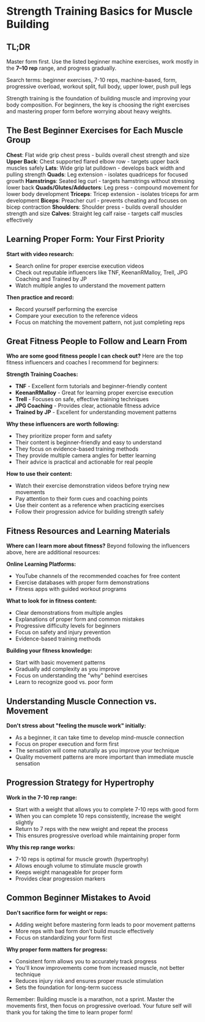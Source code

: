 # Strength Training Basics for Muscle Building

## TL;DR
Master form first. Use the listed beginner machine exercises, work mostly in the **7–10 rep** range, and progress gradually.

Search terms: beginner exercises, 7-10 reps, machine-based, form, progressive overload, workout split, full body, upper lower, push pull legs

Strength training is the foundation of building muscle and improving your body composition. For beginners, the key is choosing the right exercises and mastering proper form before worrying about heavy weights.

## The Best Beginner Exercises for Each Muscle Group

**Chest**: Flat wide grip chest press - builds overall chest strength and size
**Upper Back**: Chest supported flared elbow row - targets upper back muscles safely
**Lats**: Wide grip lat pulldown - develops back width and pulling strength
**Quads**: Leg extension - isolates quadriceps for focused growth
**Hamstrings**: Seated leg curl - targets hamstrings without stressing lower back
**Quads/Glutes/Adductors**: Leg press - compound movement for lower body development
**Triceps**: Tricep extension - isolates triceps for arm development
**Biceps**: Preacher curl - prevents cheating and focuses on bicep contraction
**Shoulders**: Shoulder press - builds overall shoulder strength and size
**Calves**: Straight leg calf raise - targets calf muscles effectively

## Learning Proper Form: Your First Priority

**Start with video research:**
- Search online for proper exercise execution videos
- Check out reputable influencers like TNF, KeenanRMalloy, Trell, JPG Coaching and Trained by JP
- Watch multiple angles to understand the movement pattern

**Then practice and record:**
- Record yourself performing the exercise
- Compare your execution to the reference videos
- Focus on matching the movement pattern, not just completing reps

## Great Fitness People to Follow and Learn From

**Who are some good fitness people I can check out?** Here are the top fitness influencers and coaches I recommend for beginners:

**Strength Training Coaches:**
- **TNF** - Excellent form tutorials and beginner-friendly content
- **KeenanRMalloy** - Great for learning proper exercise execution
- **Trell** - Focuses on safe, effective training techniques
- **JPG Coaching** - Provides clear, actionable fitness advice
- **Trained by JP** - Excellent for understanding movement patterns

**Why these influencers are worth following:**
- They prioritize proper form and safety
- Their content is beginner-friendly and easy to understand
- They focus on evidence-based training methods
- They provide multiple camera angles for better learning
- Their advice is practical and actionable for real people

**How to use their content:**
- Watch their exercise demonstration videos before trying new movements
- Pay attention to their form cues and coaching points
- Use their content as a reference when practicing exercises
- Follow their progression advice for building strength safely

## Fitness Resources and Learning Materials

**Where can I learn more about fitness?** Beyond following the influencers above, here are additional resources:

**Online Learning Platforms:**
- YouTube channels of the recommended coaches for free content
- Exercise databases with proper form demonstrations
- Fitness apps with guided workout programs

**What to look for in fitness content:**
- Clear demonstrations from multiple angles
- Explanations of proper form and common mistakes
- Progressive difficulty levels for beginners
- Focus on safety and injury prevention
- Evidence-based training methods

**Building your fitness knowledge:**
- Start with basic movement patterns
- Gradually add complexity as you improve
- Focus on understanding the "why" behind exercises
- Learn to recognize good vs. poor form

## Understanding Muscle Connection vs. Movement

**Don't stress about "feeling the muscle work" initially:**
- As a beginner, it can take time to develop mind-muscle connection
- Focus on proper execution and form first
- The sensation will come naturally as you improve your technique
- Quality movement patterns are more important than immediate muscle sensation

## Progression Strategy for Hypertrophy

**Work in the 7-10 rep range:**
- Start with a weight that allows you to complete 7-10 reps with good form
- When you can complete 10 reps consistently, increase the weight slightly
- Return to 7 reps with the new weight and repeat the process
- This ensures progressive overload while maintaining proper form

**Why this rep range works:**
- 7-10 reps is optimal for muscle growth (hypertrophy)
- Allows enough volume to stimulate muscle growth
- Keeps weight manageable for proper form
- Provides clear progression markers

## Common Beginner Mistakes to Avoid

**Don't sacrifice form for weight or reps:**
- Adding weight before mastering form leads to poor movement patterns
- More reps with bad form don't build muscle effectively
- Focus on standardizing your form first

**Why proper form matters for progress:**
- Consistent form allows you to accurately track progress
- You'll know improvements come from increased muscle, not better technique
- Reduces injury risk and ensures proper muscle stimulation
- Sets the foundation for long-term success


Remember: Building muscle is a marathon, not a sprint. Master the movements first, then focus on progressive overload. Your future self will thank you for taking the time to learn proper form!
